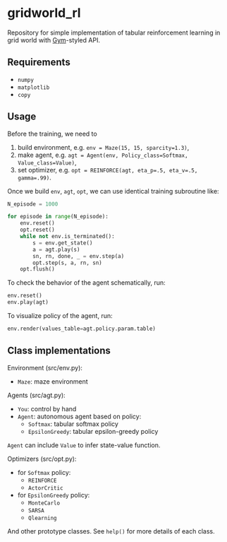 # gridworld_rl

Repository for simple implementation of tabular reinforcement learning in grid world with [Gym](https://github.com/openai/gym)-styled API.

## Requirements

- `numpy`
- `matplotlib`
- `copy`

## Usage

Before the training, we need to

1. build environment, e.g. `env = Maze(15, 15, sparcity=1.3)`,
3. make agent, e.g. `agt = Agent(env, Policy_class=Softmax, Value_class=Value)`,
5. set optimizer, e.g. `opt = REINFORCE(agt, eta_p=.5, eta_v=.5, gamma=.99)`.

Once we build `env`, `agt`, `opt`, we can use identical training subroutine like:

```python
N_episode = 1000

for episode in range(N_episode):
    env.reset()
    opt.reset()
    while not env.is_terminated():
        s = env.get_state()
        a = agt.play(s)
        sn, rn, done, _ = env.step(a)
        opt.step(s, a, rn, sn)
    opt.flush() 
```

To check the behavior of the agent schematically, run:

```python
env.reset()
env.play(agt)
```

To visualize policy of the agent, run:

```python
env.render(values_table=agt.policy.param.table)
```

## Class implementations

Environment (src/env.py):
- `Maze`: maze environment

Agents (src/agt.py):
- `You`: control by hand
- `Agent`: autonomous agent based on policy:
  - `Softmax`: tabular softmax policy
  - `EpsilonGreedy`: tabular epsilon-greedy policy

`Agent` can include `Value` to infer state-value function.

Optimizers (src/opt.py):
- for `Softmax` policy:
  - `REINFORCE`
  - `ActorCritic`
- for `EpsilonGreedy` policy:
  - `MonteCarlo`
  - `SARSA`
  - `Qlearning`

And other prototype classes.
See `help()` for more details of each class.
